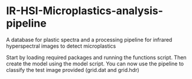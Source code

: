 # IR-HSI-Microplastics-analysis-pipeline
A database for plastic spectra and a processing pipeline for infrared hyperspectral images to detect microplastics


Start by loading required packages and running the functions script. Then create the model using the model script. You can now use the pipeline to classify the test image provided (grid.dat and grid.hdr) 
